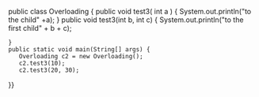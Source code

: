 public class Overloading {
	public  void test3( int a ) {
		System.out.println("to the child" +a);
	}
	public  void test3(int b, int c) {
		System.out.println("to the first child" + b + c);
	
	
	
	}
	public static void main(String[] args) {
	   Overloading c2 = new Overloading();
	   c2.test3(10);
	   c2.test3(20, 30);

	

}}
